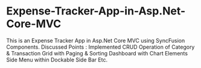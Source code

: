 # Expense-Tracker-App-in-Asp.Net-Core-MVC
This is an Expense Tracker App in Asp.Net Core MVC using SyncFusion Components.
Discussed Points :
Implemented CRUD Operation of Category & Transaction
Grid with Paging & Sorting
Dashboard with Chart Elements
Side Menu within Dockable Side Bar
Etc.
